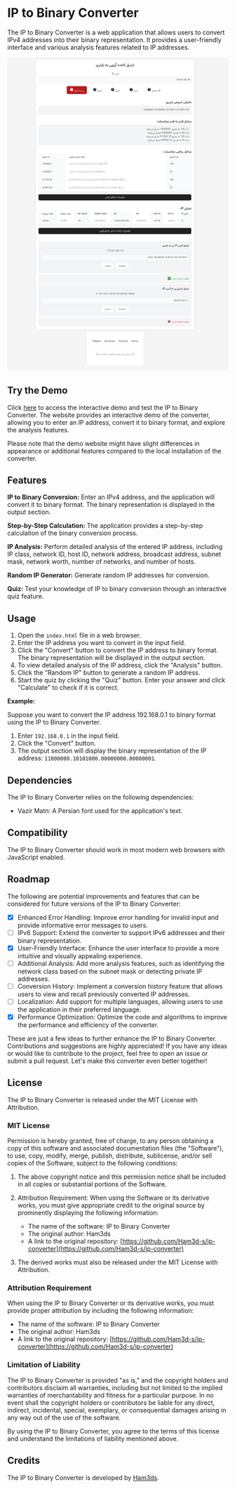 # IP to Binary Converter

The IP to Binary Converter is a web application that allows users to convert IPv4 addresses into their binary representation. It provides a user-friendly interface and various analysis features related to IP addresses.

![Screenshot](1725594198.png)

## Try the Demo

Click [here](https://ip-converter.netlify.app/) to access the interactive demo and test the IP to Binary Converter.
The website provides an interactive demo of the converter, allowing you to enter an IP address, convert it to binary format, and explore the analysis features.

Please note that the demo website might have slight differences in appearance or additional features compared to the local installation of the converter.

## Features

**IP to Binary Conversion:** Enter an IPv4 address, and the application will convert it to binary format. The binary representation is displayed in the output section.

**Step-by-Step Calculation:** The application provides a step-by-step calculation of the binary conversion process.

**IP Analysis:** Perform detailed analysis of the entered IP address, including IP class, network ID, host ID, network address, broadcast address, subnet mask, network worth, number of networks, and number of hosts.

**Random IP Generator:** Generate random IP addresses for conversion.

**Quiz:** Test your knowledge of IP to binary conversion through an interactive quiz feature.

## Usage

1. Open the `index.html` file in a web browser.
2. Enter the IP address you want to convert in the input field.
3. Click the "Convert" button to convert the IP address to binary format. The binary representation will be displayed in the output section.
4. To view detailed analysis of the IP address, click the "Analysis" button.
5. Click the "Random IP" button to generate a random IP address.
6. Start the quiz by clicking the "Quiz" button. Enter your answer and click "Calculate" to check if it is correct.

**Example:**

Suppose you want to convert the IP address 192.168.0.1 to binary format using the IP to Binary Converter.

1. Enter `192.168.0.1` in the input field.
2. Click the "Convert" button.
3. The output section will display the binary representation of the IP address: `11000000.10101000.00000000.00000001`.

## Dependencies

The IP to Binary Converter relies on the following dependencies:

- Vazir Matn: A Persian font used for the application's text.

## Compatibility

The IP to Binary Converter should work in most modern web browsers with JavaScript enabled.

## Roadmap

The following are potential improvements and features that can be considered for future versions of the IP to Binary Converter:

- [x] Enhanced Error Handling: Improve error handling for invalid input and provide informative error messages to users.
- [ ] IPv6 Support: Extend the converter to support IPv6 addresses and their binary representation.
- [x] User-Friendly Interface: Enhance the user interface to provide a more intuitive and visually appealing experience.
- [ ] Additional Analysis: Add more analysis features, such as identifying the network class based on the subnet mask or detecting private IP addresses.
- [ ] Conversion History: Implement a conversion history feature that allows users to view and recall previously converted IP addresses.
- [ ] Localization: Add support for multiple languages, allowing users to use the application in their preferred language.
- [x] Performance Optimization: Optimize the code and algorithms to improve the performance and efficiency of the converter.

These are just a few ideas to further enhance the IP to Binary Converter. Contributions and suggestions are highly appreciated! If you have any ideas or would like to contribute to the project, feel free to open an issue or submit a pull request. Let's make this converter even better together!

## License

The IP to Binary Converter is released under the MIT License with Attribution.

### MIT License

Permission is hereby granted, free of charge, to any person obtaining a copy of this software and associated documentation files (the "Software"), to use, copy, modify, merge, publish, distribute, sublicense, and/or sell copies of the Software, subject to the following conditions:

1. The above copyright notice and this permission notice shall be included in all copies or substantial portions of the Software.

2. Attribution Requirement: When using the Software or its derivative works, you must give appropriate credit to the original source by prominently displaying the following information:
   - The name of the software: IP to Binary Converter
   - The original author: Ham3ds
   - A link to the original repository: [https://github.com/Ham3d-s/ip-converter](https://github.com/Ham3d-s/ip-converter)

3. The derived works must also be released under the MIT License with Attribution.

### Attribution Requirement

When using the IP to Binary Converter or its derivative works, you must provide proper attribution by including the following information:

- The name of the software: IP to Binary Converter
- The original author: Ham3ds
- A link to the original repository: [https://github.com/Ham3d-s/ip-converter](https://github.com/Ham3d-s/ip-converter)

### Limitation of Liability

The IP to Binary Converter is provided "as is," and the copyright holders and contributors disclaim all warranties, including but not limited to the implied warranties of merchantability and fitness for a particular purpose. In no event shall the copyright holders or contributors be liable for any direct, indirect, incidental, special, exemplary, or consequential damages arising in any way out of the use of the software.

By using the IP to Binary Converter, you agree to the terms of this license and understand the limitations of liability mentioned above.

## Credits

The IP to Binary Converter is developed by [Ham3ds](https://github.com/Ham3d-s).
